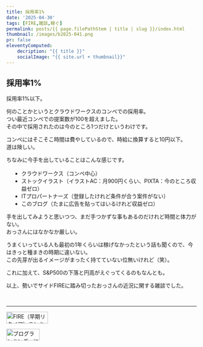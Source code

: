 ```yaml
---
title: 採用率1%
date: '2025-04-30'
tags: [FIRE,雑談,稼ぐ]
permalink: posts/{{ page.filePathStem | title | slug }}/index.html
thumbnail: /images/b2025-041.png
pr: false
eleventyComputed:
    decription: "{{ title }}"
    socialImage: "{{ site.url + thumbnail}}"
---
```



## 採用率1%

採用率1%以下。

何のことかというとクラウドワークスのコンペでの採用率。<br/>
つい最近コンペでの提案数が100を超えました。<br/>
その中で採用されたのは今のところ1つだけというわけです。<br/>

コンペにはそこそこ時間は費やしているので、時給に換算すると10円以下。<br/>
道は険しい。<br/>

ちなみに今手を出していることはこんな感じです。

* クラウドワークス（コンペ中心）
* ストックイラスト（イラストAC：月900円くらい、PIXTA：今のところ収益ゼロ）
* ITプロパートナーズ（登録したけれど条件が合う案件がない）
* このブログ（たまに広告を貼ってはいるけれど収益ゼロ）

手を出してみようと思いつつ、まだ手つかずな事もあるのだけれど時間と体力がない。<br/>
おっさんにはなかなか厳しい。<br/>

うまくいっている人も最初の1年くらいは稼げなかったという話も聞くので、今はきっと種まきの時期に違いない。<br/>
この先芽が出るイメージがまったく持てていない位無いけれど（笑）。

これに加えて、S&P500の下落と円高がえぐってくるのもなんとも。

以上、勢いでサイドFIREに踏み切ったおっさんの近況に関する雑談でした。



<br/>
<hr/>

<a href="https://blog.with2.net/link/?id=2111205&cid=5493" title="FIRE（早期リタイア）ランキング"><img alt="FIRE（早期リタイア）ランキング" width="110" height="31" src="https://blog.with2.net/img/banner/c/banner_1/br_c_5493_1.gif"></a>

<a href="https://blogmura.com/ranking/in?p_cid=11188911" target="_blank"><img src="https://b.blogmura.com/88_31.gif" width="88" height="31" border="0" alt="ブログランキング・にほんブログ村へ" /></a>

<style>
.ac-icon { 
    width: 300px; display: inline-block; word-break: break-all; text-align: center; margin-right: 30px;
    img { object-fit: contain; width: 100%; height: 100%; }
}

ol { margin-top: 1rem; margin-left: 2rem; list-style-position: outside; }

ul { margin-top: 1rem; margin-left: 1rem; }
ul li { list-style-type: disc; }
ul li ul { margin-top: 0; }
ul li ul li { list-style-type: circle; }
</style>